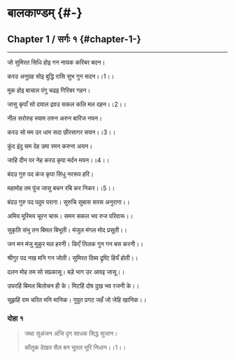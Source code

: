 # बालकाण्डम् {#-}

## Chapter 1 / सर्गः १ {#chapter-1-}

---

जो सुमिरत सिधि होइ गन नायक करिबर बदन।

करउ अनुग्रह सोइ बुद्धि रासि सुभ गुन सदन।।1।।

मूक होइ बाचाल पंगु चढइ गिरिबर गहन।

जासु कृपाँ सो दयाल द्रवउ सकल कलि मल दहन।।2।।

नील सरोरुह स्याम तरुन अरुन बारिज नयन।

करउ सो मम उर धाम सदा छीरसागर सयन।।3।।

कुंद इंदु सम देह उमा रमन करुना अयन।

जाहि दीन पर नेह करउ कृपा मर्दन मयन।।4।।

बंदउ गुरु पद कंज कृपा सिंधु नररूप हरि।

महामोह तम पुंज जासु बचन रबि कर निकर।।5।।

बंदउ गुरु पद पदुम परागा। सुरुचि सुबास सरस अनुरागा।।

अमिय मूरिमय चूरन चारू। समन सकल भव रुज परिवारू।।

सुकृति संभु तन बिमल बिभूती। मंजुल मंगल मोद प्रसूती।।

जन मन मंजु मुकुर मल हरनी। किएँ तिलक गुन गन बस करनी।।

श्रीगुर पद नख मनि गन जोती। सुमिरत दिब्य द्रृष्टि हियँ होती।।

दलन मोह तम सो सप्रकासू। बड़े भाग उर आवइ जासू।।

उघरहिं बिमल बिलोचन ही के। मिटहिं दोष दुख भव रजनी के।।

सूझहिं राम चरित मनि मानिक। गुपुत प्रगट जहँ जो जेहि खानिक।।

### दोहा १

> जथा सुअंजन अंजि दृग साधक सिद्ध सुजान।
>
> कौतुक देखत सैल बन भूतल भूरि निधान।।1।।



